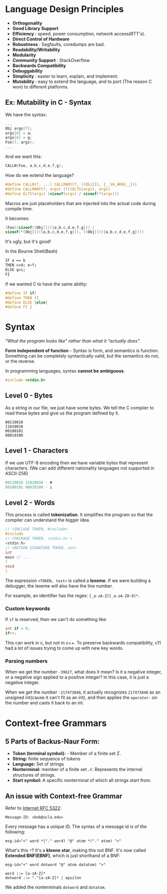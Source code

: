 # Language Design Principles

- **Orthogonality**
- **Good Library Support**
- **Efficiency** : speed, power consumption, network access(RTT's).
- **Direct Control of Hardware**
- **Robustness** : Segfaults, coredumps are bad.
- **Readability/Writability**
- **Modularity**
- **Community Support** : StackOverflow
- **Backwards Compatibility**
- **Debuggability**
- **Simplicity** : easier to learn, explain, and implement.
- **Mutability** : easy to extend the language, and to port (The reason C won) to different platforms.

## Ex: Mutability in C - Syntax

We have the syntax:
```c
...
Obj args[7];
args[0] = a;
args[6] = g;
Foo(7, args);
...
```

And we want this:
```c
CALLN(Foo, a,b,c,d,e,f,g);
```

How do we extend the language?
```c
#define CALLN(f, ...) CALLMANY(f, ((Obj[]), {__VA_ARGS__}))
#define CALLMANY(f, args) (f)(ELTS(args), args)
#define ELTS(args) (sizeof(args) / sizeof(*(args)))
```

Macros are just placeholders that are injected into the actual code during compile time.

It becomes:

```c
(Foo)(sizeof((Obj[])({a,b,c,d,e,f,g})) / 
sizeof(*(Obj[])({a,b,c,d,e,f,g})), ((Obj[])({a,b,c,d,e,f,g})))
```

It's ugly, but it's good!

In the Bourne Shell(Bash)

```bash
IF a == b
THEN c=d; e=f;
ELSE g=i;
FI
```

If we wanted C to have the same ability:

```c
#define IF if(
#define THEN ){
#define ELSE }else{
#define FI }
```

# Syntax

_"What the program looks like" rather than what it "actually does"._

**Form independent of function** - Syntax is form, and semantics is function. Something can be completely syntactically valid, but the semantics do not, or the reverse.

In programming languages, syntax **cannot be ambiguous**.

```c
#include <stdin.h>
```

## Level 0 - Bytes

As a string in our file, we just have some bytes. We tell the C compiler to read these bytes and give us the program defined by it.

```
00110010
11010010
00100101
00010100
```

## Level 1 - Characters

If we use UTF-8 encoding then we have variable bytes that represent characters. (We can add different nationality languages not supported in ASCII-256)

```c
00110010 11010010 - #
00100101 00010100 - i
```

## Level 2 - Words

This process is called **tokenization**. It simplifies the program so that the compiler can understand the bigger idea.

```c
// <INCLUDE TOKEN, #include>
#include 
// <PACKAGE TOKEN, <stdin.h> >
<stdin.h> 
// <RETURN SIGNATURE TOKEN, int>
int 
main // ...
(
void
)
```

The expression `<TOKEN, text>` is called a **lexeme**. If we were building a debugger, the lexeme will also have the line number.

For example, an identifier has the regex: `[_a-zA-Z][_a-zA-Z0-9]*`.

### Custom keywords

If `if` is reserved, then we can't do something like:

```c++
int if = 0;
if++;
```

This can work in c, but not in c++. To preserve backwards compatibility, c11 had a lot of issues trying to come up with new key words.

### Parsing numbers

When we get the number `-39627`, what does it mean? Is it a negative integer, or a negative sign applied to a positive integer? 
In this case, it is just a negative integer.

When we get the number `-217473848`, it actually recognizes `217473848` as an unsigned int(cause it can't fit as an int), 
and then applies the `operator-` on the number and casts it back to an int.

# Context-free Grammars

## 5 Parts of Backus-Naur Form:

- **Token (terminal symbol):** - Member of a finite set $\Sigma$.
- **String:** finite sequence of tokens
- **Language:** Set of strings
- **Nonterminal:** member of a finite set $\mathcal{N}$. Represents the internal structures of strings.
- **Start symbol:** A specific nonterminal of which all strings start from.

## An issue with Context-free Grammar

Refer to [Internet RFC 5322](https://www.ietf.org/rfc/rfc5322.txt):

```
Message-ID: <bob@ucla.edu>
```

Every message has a unique ID. The syntax of a message id is of the following:

```
msg-id="<" word *("." word) "@" atom *("." atom) ">"
```

What's this `*`? It's a **kleene star**, making this not BNF. It's now called **Extended BNF(EBNF)**, which is just shorthand of a BNF:

```
msg-id="<" word dotword "@" atom dotatom) ">"

word ::= [a-zA-Z]*
dotword ::= "."[a-zA-Z]* | epsilon
```

We added the nonterminals `dotword` and `dotatom`.








